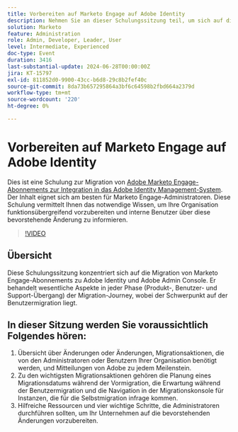```yaml
---
title: Vorbereiten auf Marketo Engage auf Adobe Identity
description: Nehmen Sie an dieser Schulungssitzung teil, um sich auf die Migration von Marketo Engage-Abonnements zu Adobe Identity vorzubereiten, wobei der Schwerpunkt auf der Benutzermigration, Schlüsselaktionen und wichtigen Ressourcen für Administratoren liegt. Außerdem erhalten Sie Anleitungen zum Navigieren in der Migrationskonsole und zum Verständnis der Änderungen bei jedem Meilenstein.
solution: Marketo
feature: Administration
role: Admin, Developer, Leader, User
level: Intermediate, Experienced
doc-type: Event
duration: 3416
last-substantial-update: 2024-06-28T00:00:00Z
jira: KT-15797
exl-id: 811852d0-9900-43cc-b6d8-29c8b2fef40c
source-git-commit: 8da73b657295864a3bf6c64598b2fbd664a2379d
workflow-type: tm+mt
source-wordcount: '220'
ht-degree: 0%

---
```


# Vorbereiten auf Marketo Engage auf Adobe Identity

Dies ist eine Schulung zur Migration von [Adobe Marketo Engage-Abonnements zur Integration in das Adobe Identity Management-System](https://experienceleague.adobe.com/en/docs/marketo/using/product-docs/administration/marketo-with-adobe-identity/adobe-identity-management-overview). Der Inhalt eignet sich am besten für Marketo Engage-Administratoren. Diese Schulung vermittelt Ihnen das notwendige Wissen, um Ihre Organisation funktionsübergreifend vorzubereiten und interne Benutzer über diese bevorstehende Änderung zu informieren.


>[!VIDEO](https://video.tv.adobe.com/v/3430920/?learn=on)

## Übersicht

Diese Schulungssitzung konzentriert sich auf die Migration von Marketo Engage-Abonnements zu Adobe Identity und Adobe Admin Console. Er behandelt wesentliche Aspekte in jeder Phase (Produkt-, Benutzer- und Support-Übergang) der Migration-Journey, wobei der Schwerpunkt auf der Benutzermigration liegt.

## In dieser Sitzung werden Sie voraussichtlich Folgendes hören:

1. Übersicht über Änderungen oder Änderungen, Migrationsaktionen, die von den Administratoren oder Benutzern Ihrer Organisation benötigt werden, und Mitteilungen von Adobe zu jedem Meilenstein.
1. Zu den wichtigsten Migrationsaktionen gehören die Planung eines Migrationsdatums während der Vormigration, die Erwartung während der Benutzermigration und die Navigation in der Migrationskonsole für Instanzen, die für die Selbstmigration infrage kommen.
1. Hilfreiche Ressourcen und vier wichtige Schritte, die Administratoren durchführen sollten, um Ihr Unternehmen auf die bevorstehenden Änderungen vorzubereiten.
